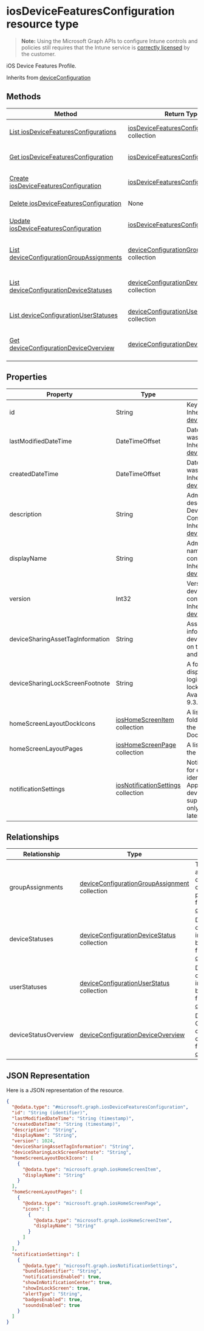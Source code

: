 ﻿# iosDeviceFeaturesConfiguration resource type

> **Note:** Using the Microsoft Graph APIs to configure Intune controls and policies still requires that the Intune service is [correctly licensed](https://go.microsoft.com/fwlink/?linkid=839381) by the customer.

iOS Device Features Profile.

Inherits from [deviceConfiguration](../resources/intune_deviceconfig_deviceconfiguration.md)

## Methods
|Method|Return Type|Description|
|---|---|---|
|[List iosDeviceFeaturesConfigurations](../api/intune_deviceconfig_iosdevicefeaturesconfiguration_list.md)|[iosDeviceFeaturesConfiguration](../resources/intune_deviceconfig_iosdevicefeaturesconfiguration.md) collection|List properties and relationships of the [iosDeviceFeaturesConfiguration](../resources/intune_deviceconfig_iosdevicefeaturesconfiguration.md) objects.|
|[Get iosDeviceFeaturesConfiguration](../api/intune_deviceconfig_iosdevicefeaturesconfiguration_get.md)|[iosDeviceFeaturesConfiguration](../resources/intune_deviceconfig_iosdevicefeaturesconfiguration.md)|Read properties and relationships of the [iosDeviceFeaturesConfiguration](../resources/intune_deviceconfig_iosdevicefeaturesconfiguration.md) object.|
|[Create iosDeviceFeaturesConfiguration](../api/intune_deviceconfig_iosdevicefeaturesconfiguration_create.md)|[iosDeviceFeaturesConfiguration](../resources/intune_deviceconfig_iosdevicefeaturesconfiguration.md)|Create a new [iosDeviceFeaturesConfiguration](../resources/intune_deviceconfig_iosdevicefeaturesconfiguration.md) object.|
|[Delete iosDeviceFeaturesConfiguration](../api/intune_deviceconfig_iosdevicefeaturesconfiguration_delete.md)|None|Deletes a [iosDeviceFeaturesConfiguration](../resources/intune_deviceconfig_iosdevicefeaturesconfiguration.md).|
|[Update iosDeviceFeaturesConfiguration](../api/intune_deviceconfig_iosdevicefeaturesconfiguration_update.md)|[iosDeviceFeaturesConfiguration](../resources/intune_deviceconfig_iosdevicefeaturesconfiguration.md)|Update the properties of a [iosDeviceFeaturesConfiguration](../resources/intune_deviceconfig_iosdevicefeaturesconfiguration.md) object.|
|[List deviceConfigurationGroupAssignments](../api/intune_deviceconfig_iosdevicefeaturesconfiguration_list_deviceconfigurationgroupassignment.md)|[deviceConfigurationGroupAssignment](../resources/intune_deviceconfig_deviceconfigurationgroupassignment.md) collection|Get the deviceConfigurationGroupAssignments from the groupAssignments navigation property.|
|[List deviceConfigurationDeviceStatuses](../api/intune_deviceconfig_iosdevicefeaturesconfiguration_list_deviceconfigurationdevicestatus.md)|[deviceConfigurationDeviceStatus](../resources/intune_deviceconfig_deviceconfigurationdevicestatus.md) collection|Get the deviceConfigurationDeviceStatuses from the deviceStatuses navigation property.|
|[List deviceConfigurationUserStatuses](../api/intune_deviceconfig_iosdevicefeaturesconfiguration_list_deviceconfigurationuserstatus.md)|[deviceConfigurationUserStatus](../resources/intune_deviceconfig_deviceconfigurationuserstatus.md) collection|Get the deviceConfigurationUserStatuses from the userStatuses navigation property.|
|[Get deviceConfigurationDeviceOverview](../api/intune_deviceconfig_iosdevicefeaturesconfiguration_get_deviceconfigurationdeviceoverview.md)|[deviceConfigurationDeviceOverview](../resources/intune_deviceconfig_deviceconfigurationdeviceoverview.md)|Get the [deviceConfigurationDeviceOverview](../resources/intune_deviceconfig_deviceconfigurationdeviceoverview.md) from the deviceStatusOverview navigation property.|

## Properties
|Property|Type|Description|
|---|---|---|
|id|String|Key of the entity. Inherited from [deviceConfiguration](../resources/intune_deviceconfig_deviceconfiguration.md)|
|lastModifiedDateTime|DateTimeOffset|DateTime the object was last modified. Inherited from [deviceConfiguration](../resources/intune_deviceconfig_deviceconfiguration.md)|
|createdDateTime|DateTimeOffset|DateTime the object was created. Inherited from [deviceConfiguration](../resources/intune_deviceconfig_deviceconfiguration.md)|
|description|String|Admin provided description of the Device Configuration. Inherited from [deviceConfiguration](../resources/intune_deviceconfig_deviceconfiguration.md)|
|displayName|String|Admin provided name of the device configuration. Inherited from [deviceConfiguration](../resources/intune_deviceconfig_deviceconfiguration.md)|
|version|Int32|Version of the device configuration. Inherited from [deviceConfiguration](../resources/intune_deviceconfig_deviceconfiguration.md)|
|deviceSharingAssetTagInformation|String|Asset tag information for the device, displayed on the login window and lock screen.|
|deviceSharingLockScreenFootnote|String|A footnote displayed on the login window and lock screen. Available in iOS 9.3.1 and later.|
|homeScreenLayoutDockIcons|[iosHomeScreenItem](../resources/intune_deviceconfig_ioshomescreenitem.md) collection|A list of app and folders to appear on the Home Screen Dock|
|homeScreenLayoutPages|[iosHomeScreenPage](../resources/intune_deviceconfig_ioshomescreenpage.md) collection|A list of pages on the Home Screen|
|notificationSettings|[iosNotificationSettings](../resources/intune_deviceconfig_iosnotificationsettings.md) collection|Notification settings for each bundle identifier. Applicable to devices in supervised mode only (iOS 9.3 and later).|

## Relationships
|Relationship|Type|Description|
|---|---|---|
|groupAssignments|[deviceConfigurationGroupAssignment](../resources/intune_deviceconfig_deviceconfigurationgroupassignment.md) collection|The list of group assignments for the device configuration profile. Inherited from [deviceConfiguration](../resources/intune_deviceconfig_deviceconfiguration.md)|
|deviceStatuses|[deviceConfigurationDeviceStatus](../resources/intune_deviceconfig_deviceconfigurationdevicestatus.md) collection|Device configuration installation stauts by device. Inherited from [deviceConfiguration](../resources/intune_deviceconfig_deviceconfiguration.md)|
|userStatuses|[deviceConfigurationUserStatus](../resources/intune_deviceconfig_deviceconfigurationuserstatus.md) collection|Device configuration installation stauts by user. Inherited from [deviceConfiguration](../resources/intune_deviceconfig_deviceconfiguration.md)|
|deviceStatusOverview|[deviceConfigurationDeviceOverview](../resources/intune_deviceconfig_deviceconfigurationdeviceoverview.md)|Device Configuration devices status overview Inherited from [deviceConfiguration](../resources/intune_deviceconfig_deviceconfiguration.md)|

## JSON Representation
Here is a JSON representation of the resource.
<!-- {
  "blockType": "resource",
  "keyProperty": "id",
  "@odata.type": "microsoft.graph.iosDeviceFeaturesConfiguration"
}
-->
```json
{
  "@odata.type": "#microsoft.graph.iosDeviceFeaturesConfiguration",
  "id": "String (identifier)",
  "lastModifiedDateTime": "String (timestamp)",
  "createdDateTime": "String (timestamp)",
  "description": "String",
  "displayName": "String",
  "version": 1024,
  "deviceSharingAssetTagInformation": "String",
  "deviceSharingLockScreenFootnote": "String",
  "homeScreenLayoutDockIcons": [
    {
      "@odata.type": "microsoft.graph.iosHomeScreenItem",
      "displayName": "String"
    }
  ],
  "homeScreenLayoutPages": [
    {
      "@odata.type": "microsoft.graph.iosHomeScreenPage",
      "icons": [
        {
          "@odata.type": "microsoft.graph.iosHomeScreenItem",
          "displayName": "String"
        }
      ]
    }
  ],
  "notificationSettings": [
    {
      "@odata.type": "microsoft.graph.iosNotificationSettings",
      "bundleIdentifier": "String",
      "notificationsEnabled": true,
      "showInNotificationCenter": true,
      "showInLockScreen": true,
      "alertType": "String",
      "badgesEnabled": true,
      "soundsEnabled": true
    }
  ]
}
```



